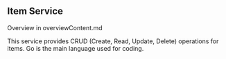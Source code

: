 ## Item Service

Overview in overviewContent.md

This service provides CRUD (Create, Read, Update, Delete) operations for items. Go is the main language used for coding.

